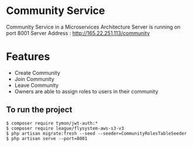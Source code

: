 # Community Service

Community Service in a Microservices Architecture 
Server is running on port 8001
Server Address : http://165.22.251.113/community

# Features

- Create Community
- Join Community
- Leave Community
- Owners are able to assign roles to users in their community

## To run the project
```
$ composer require tymon/jwt-auth:*
$ composer require league/flysystem-aws-s3-v3
$ php artisan migrate:fresh --seed --seeder=CommunityRolesTableSeeder
$ php artisan serve --port=8001
```
